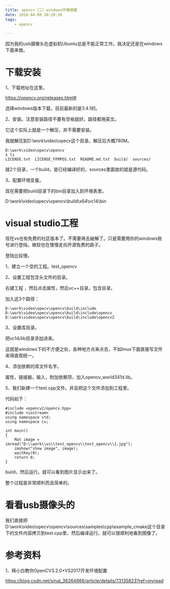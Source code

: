 ```yaml
---
title: opencv（二）windows环境搭建
date: 2018-04-08 10:29:30
tags:	
	- opencv

---
```




因为我的usb摄像头在虚拟机Ubuntu总是不能正常工作。我决定还是在windows下面来做。



# 下载安装

1、下载地址在这里。

https://opencv.org/releases.html#

选择windows版本下载，目前最新的是3.4.1的。

2、安装。注意安装路径不要有空格就好。路径都用英文。

它这个实际上就是一个解压，并不需要安装。

我就解压到D:\work\video\opecv这个目录。解压后大概780M。

```
D:\work\video\opecv\opencv
λ ls
LICENSE.txt  LICENSE_FFMPEG.txt  README.md.txt  build/  sources/
```

就2个目录，一个build，是已经编译好的，sources里面放的就是源代码。

3、配置环境变量。

现在需要把build目录下的bin目录加入到环境表里。

D:\work\video\opecv\opencv\build\x64\vc14\bin

# visual studio工程

现在vs也有免费的社区版本了。不需要再去破解了。只是需要用你的windows账号进行登陆。微软也在慢慢走向开源免费的路子。

登陆比较慢。

1、建立一个空的工程。test_opencv

2、设置工程包含头文件的目录。

右键工程 ，然后点击属性，然后vc++目录。包含目录。

加入这3个路径：

```
D:\work\video\opecv\opencv\build\include
D:\work\video\opecv\opencv\build\include\opencv
D:\work\video\opecv\opencv\build\include\opencv2
```

3、设置库目录。

把vc14/lib目录添加进来。

这就是windows下的不方便之处，各种地方点来点去，不如linux下面直接写文件来得直观统一。

4、添加依赖的库文件名字。

属性，链接器，输入，附加依赖项，加入opencv_world341d.lib。

5、我们新建一个test.cpp文件。并且把这个文件添加到工程里。

代码如下：

```
#include <opencv2/opencv.hpp>
#include <iostream>
using namespace std;
using namespace cv;

int main()
{
	Mat image = imread("D:\\work\\vs\\test_opencv\\test_opencv\\1.jpg");
	imshow("show image", image);
	waitKey(0);
	return 0;
}
```

build，然后运行。就可以看到图片显示出来了。

整个过程是非常顺利而且简单的。



# 看看usb摄像头的

我们直接把D:\work\video\opecv\opencv\sources\samples\cpp\example_cmake这个目录下的文件内容拷贝到test.cpp里，然后编译运行。就可以很顺利地看到图像了。



# 参考资料

1、拜小白教你OpenCV3.2.0+VS2017开发环境配置

https://blog.csdn.net/sinat_36264666/article/details/73135823?ref=myread

